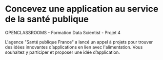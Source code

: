 # Concevez une application au service de la santé publique
OPENCLASSROOMS - Formation Data Scientist - Projet 4

L'agence "Santé publique France" a lancé un appel à projets pour trouver des idées innovantes d’applications en lien avec l'alimentation. Vous souhaitez y participer et proposer une idée d’application.
